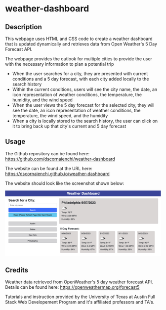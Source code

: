 # weather-dashboard

## Description

This webpage uses HTML and CSS code to create a weather dashboard that is updated dynamically and retrieves data from Open Weather's 5 Day Forecast API. 

The webpage provides the outlook for multiple cities to provide the user with the necessary information to plan a potential trip

* When the user searches for a city, they are presented with current conditions and a 5 day forecast, with each city added locally to the search history 
* Within the current conditions, users will see the city name, the date, an icon representation of weather conditions, the temperature, the humidity, and the wind speed
* When the user views the 5 day forecast for the selected city, they will see the date, an icon representation of weather conditions, the temperature, the wind speed, and the humidity
* When a city is locally stored to the search history, the user can click on it to bring back up that city's current and 5 day forecast

## Usage

The Github repository can be found here: https://github.com/dscornaienchi/weather-dashboard

The website can be found at the URL here: https://dscornaienchi.github.io/weather-dashboard

The website should look like the screenshot shown below: 

<img src="./assets/images/Website Screenshot.jpg" alt="Website Screenshot">

## Credits

Weather data retrieved from OpenWeather's 5 day weather forecast API. Details can be found here: https://openweathermap.org/forecast5 

Tutorials and instruction provided by the University of Texas at Austin Full Stack Web Developement Program and it's affiliated professors and TA's. 